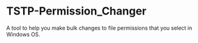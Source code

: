 # TSTP-Permission_Changer
 A tool to help you make bulk changes to file permissions that you select in Windows OS.
